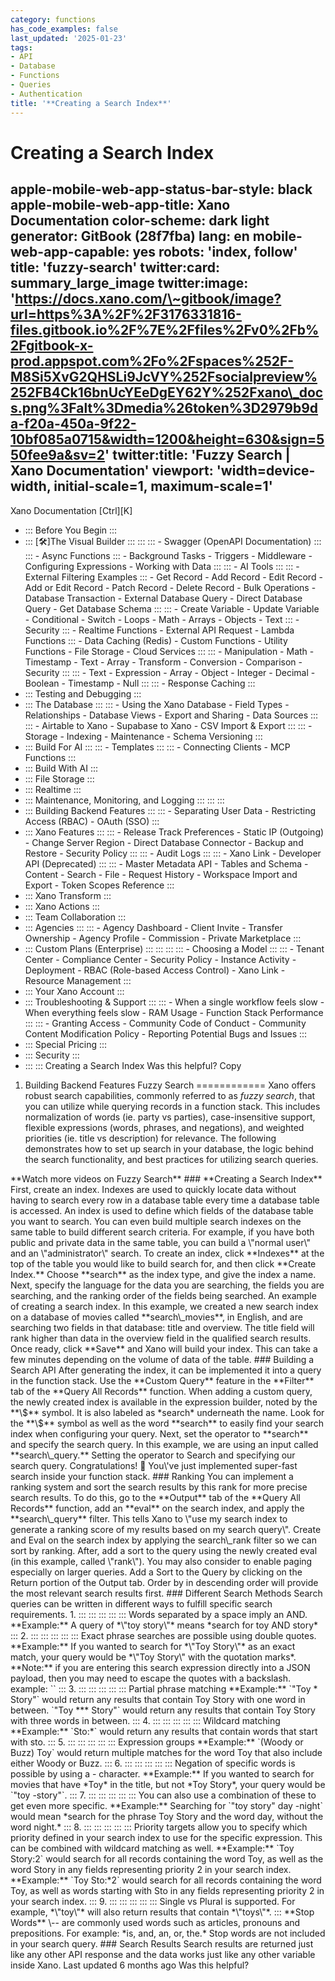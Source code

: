 ```yaml
---
category: functions
has_code_examples: false
last_updated: '2025-01-23'
tags:
- API
- Database
- Functions
- Queries
- Authentication
title: '**Creating a Search Index**'
---
```


# **Creating a Search Index**

apple-mobile-web-app-status-bar-style: black
apple-mobile-web-app-title: Xano Documentation
color-scheme: dark light
generator: GitBook (28f7fba)
lang: en
mobile-web-app-capable: yes
robots: 'index, follow'
title: 'fuzzy-search'
twitter:card: summary\_large\_image
twitter:image: 'https://docs.xano.com/\~gitbook/image?url=https%3A%2F%2F3176331816-files.gitbook.io%2F%7E%2Ffiles%2Fv0%2Fb%2Fgitbook-x-prod.appspot.com%2Fo%2Fspaces%252F-M8Si5XvG2QHSLi9JcVY%252Fsocialpreview%252FB4Ck16bnUcYEeDgEY62Y%252Fxano\_docs.png%3Falt%3Dmedia%26token%3D2979b9da-f20a-450a-9f22-10bf085a0715&width=1200&height=630&sign=550fee9a&sv=2'
twitter:title: 'Fuzzy Search \| Xano Documentation'
viewport: 'width=device-width, initial-scale=1, maximum-scale=1'
---
[](../index.html)
Xano Documentation
[Ctrl][K]
-   ::: 
    Before You Begin
    :::
-   ::: 
    [🛠️]The Visual Builder
    :::
        ::: 
            ::: 
            -   Swagger (OpenAPI Documentation)
            :::
            ::: 
            -   Async Functions
            :::
        -   Background Tasks
        -   Triggers
        -   Middleware
        -   Configuring Expressions
        -   Working with Data
        :::
        ::: 
        -   AI Tools
            ::: 
                ::: 
                -   External Filtering Examples
                :::
            -   Get Record
            -   Add Record
            -   Edit Record
            -   Add or Edit Record
            -   Patch Record
            -   Delete Record
            -   Bulk Operations
            -   Database Transaction
            -   External Database Query
            -   Direct Database Query
            -   Get Database Schema
            :::
            ::: 
            -   Create Variable
            -   Update Variable
            -   Conditional
            -   Switch
            -   Loops
            -   Math
            -   Arrays
            -   Objects
            -   Text
            :::
        -   Security
            ::: 
            -   Realtime Functions
            -   External API Request
            -   Lambda Functions
            :::
        -   Data Caching (Redis)
        -   Custom Functions
        -   Utility Functions
        -   File Storage
        -   Cloud Services
        :::
        ::: 
        -   Manipulation
        -   Math
        -   Timestamp
        -   Text
        -   Array
        -   Transform
        -   Conversion
        -   Comparison
        -   Security
        :::
        ::: 
        -   Text
        -   Expression
        -   Array
        -   Object
        -   Integer
        -   Decimal
        -   Boolean
        -   Timestamp
        -   Null
        :::
        ::: 
        -   Response Caching
        :::
-   ::: 
    Testing and Debugging
    :::
-   ::: 
    The Database
    :::
        ::: 
        -   Using the Xano Database
        -   Field Types
        -   Relationships
        -   Database Views
        -   Export and Sharing
        -   Data Sources
        :::
        ::: 
        -   Airtable to Xano
        -   Supabase to Xano
        -   CSV Import & Export
        :::
        ::: 
        -   Storage
        -   Indexing
        -   Maintenance
        -   Schema Versioning
        :::
-   ::: 
    Build For AI
    :::
        ::: 
        -   Templates
        :::
        ::: 
        -   Connecting Clients
        -   MCP Functions
        :::
-   ::: 
    Build With AI
    :::
-   ::: 
    File Storage
    :::
-   ::: 
    Realtime
    :::
-   ::: 
    Maintenance, Monitoring, and Logging
    :::
        ::: 
        :::
-   ::: 
    Building Backend Features
    :::
        ::: 
        -   Separating User Data
        -   Restricting Access (RBAC)
        -   OAuth (SSO)
        :::
-   ::: 
    Xano Features
    :::
        ::: 
        -   Release Track Preferences
        -   Static IP (Outgoing)
        -   Change Server Region
        -   Direct Database Connector
        -   Backup and Restore
        -   Security Policy
        :::
        ::: 
        -   Audit Logs
        :::
        ::: 
        -   Xano Link
        -   Developer API (Deprecated)
        :::
        ::: 
        -   Master Metadata API
        -   Tables and Schema
        -   Content
        -   Search
        -   File
        -   Request History
        -   Workspace Import and Export
        -   Token Scopes Reference
        :::
-   ::: 
    Xano Transform
    :::
-   ::: 
    Xano Actions
    :::
-   ::: 
    Team Collaboration
    :::
-   ::: 
    Agencies
    :::
        ::: 
        -   Agency Dashboard
        -   Client Invite
        -   Transfer Ownership
        -   Agency Profile
        -   Commission
        -   Private Marketplace
        :::
-   ::: 
    Custom Plans (Enterprise)
    :::
        ::: 
            ::: 
                ::: 
                -   Choosing a Model
                :::
            :::
        -   Tenant Center
        -   Compliance Center
        -   Security Policy
        -   Instance Activity
        -   Deployment
        -   RBAC (Role-based Access Control)
        -   Xano Link
        -   Resource Management
        :::
-   ::: 
    Your Xano Account
    :::
-   ::: 
    Troubleshooting & Support
    :::
        ::: 
        -   When a single workflow feels slow
        -   When everything feels slow
        -   RAM Usage
        -   Function Stack Performance
        :::
        ::: 
        -   Granting Access
        -   Community Code of Conduct
        -   Community Content Modification Policy
        -   Reporting Potential Bugs and Issues
        :::
-   ::: 
    Special Pricing
    :::
-   ::: 
    Security
    :::
-   ::: 
    :::
    Creating a Search Index
Was this helpful?
Copy
1.  Building Backend Features
Fuzzy Search 
============
Xano offers robust search capabilities, commonly referred to as *fuzzy search*, that you can utilize while querying records in a function stack. This includes normalization of words (ie. party vs parties), case-insensitive support, flexible expressions (words, phrases, and negations), and weighted priorities (ie. title vs description) for relevance.
The following demonstrates how to set up search in your database, the logic behind the search functionality, and best practices for utilizing search queries.
<div>
</div>
**Watch more videos on Fuzzy Search**
###  
**Creating a Search Index**
First, create an index. Indexes are used to quickly locate data without having to search every row in a database table every time a database table is accessed. An index is used to define which fields of the database table you want to search. You can even build multiple search indexes on the same table to build different search criteria. For example, if you have both public and private data in the same table, you can build a \"normal user\" and an \"administrator\" search.
To create an index, click **Indexes** at the top of the table you would like to build search for, and then click **Create Index.**
Choose **search** as the index type, and give the index a name. Next, specify the language for the data you are searching, the fields you are searching, and the ranking order of the fields being searched.
An example of creating a search index.
In this example, we created a new search index on a database of movies called **search\_movies**, in English, and are searching two fields in that database: title and overview. The title field will rank higher than data in the overview field in the qualified search results.
Once ready, click **Save** and Xano will build your index. This can take a few minutes depending on the volume of data of the table.
###  
Building a Search API
After generating the index, it can be implemented it into a query in the function stack. Use the **Custom Query** feature in the **Filter** tab of the **Query All Records** function.
When adding a custom query, the newly created index is available in the expression builder, noted by the **\$** symbol. It is also labeled as *search* underneath the name.
Look for the **\$** symbol as well as the word **search** to easily find your search index when configuring your query.
Next, set the operator to **search** and specify the search query. In this example, we are using an input called **search\_query.**
Setting the operator to Search and specifying our search query.
Congratulations! 🥳 You\'ve just implemented super-fast search inside your function stack.
###  
Ranking
You can implement a ranking system and sort the search results by this rank for more precise search results. To do this, go to the **Output** tab of the **Query All Records** function, add an **eval** on the search index, and apply the **search\_query** filter. This tells Xano to \"use my search index to generate a ranking score of my results based on my search query\".
Create and Eval on the search index by applying the search\_rank filter so we can sort by ranking.
After, add a sort to the query using the newly created eval (in this example, called \"rank\"). You may also consider to enable paging especially on larger queries.
Add a Sort to the Query by clicking on the Return portion of the Output tab.
Order by in descending order will provide the most relevant search results first.
###  
Different Search Methods
Search queries can be written in different ways to fulfill specific search requirements.
1.  ::: 
    ::: 
    :::
    :::
    ::: 
    Words separated by a space imply an AND.
    **Example:** A query of *\"toy story\"* means *search for toy AND story*
    :::
2.  ::: 
    ::: 
    :::
    :::
    ::: 
    Exact phrase searches are possible using double quotes.
    **Example:** If you wanted to search for *\"Toy Story\"* as an exact match, your query would be *\"Toy Story\" with the quotation marks*.
    **Note:** if you are entering this search expression directly into a JSON payload, then you may need to escape the quotes with a backslash. example: ``
    :::
3.  ::: 
    ::: 
    :::
    :::
    ::: 
    Partial phrase matching
    **Example:** `"Toy * Story"` would return any results that contain Toy Story with one word in between. `"Toy *** Story"` would return any results that contain Toy Story with three words in between.
    :::
4.  ::: 
    ::: 
    :::
    :::
    ::: 
    Wildcard matching
    **Example:** `Sto:*` would return any results that contain words that start with sto.
    :::
5.  ::: 
    ::: 
    :::
    :::
    ::: 
    Expression groups
    **Example:** `(Woody or Buzz) Toy` would return multiple matches for the word Toy that also include either Woody or Buzz.
    :::
6.  ::: 
    ::: 
    :::
    :::
    ::: 
    Negation of specific words is possible by using a - character.
    **Example:** If you wanted to search for movies that have *Toy* in the title, but not *Toy Story*, your query would be `"toy -story"`.
    :::
7.  ::: 
    ::: 
    :::
    :::
    ::: 
    You can also use a combination of these to get even more specific.
    **Example:** Searching for `"toy story" day -night` would mean *search for the phrase Toy Story and the word day, without the word night.*
    :::
8.  ::: 
    ::: 
    :::
    :::
    ::: 
    Priority targets allow you to specify which priority defined in your search index to use for the specific expression. This can be combined with wildcard matching as well.
    **Example:** `Toy Story:2` would search for all records containing the word Toy, as well as the word Story in any fields representing priority 2 in your search index.
    **Example:** `Toy Sto:*2` would search for all records containing the word Toy, as well as words starting with Sto in any fields representing priority 2 in your search index.
    :::
9.  ::: 
    ::: 
    :::
    :::
    ::: 
    Single vs Plural is supported.
    For example, *\"toy\"* will also return results that contain *\"toys\"*.
    :::
**Stop Words** \-- are commonly used words such as articles, pronouns and prepositions. For example: *is, and, an, or, the.* Stop words are not included in your search query.
###  
Search Results
Search results are returned just like any other API response and the data works just like any other variable inside Xano.
Last updated 6 months ago
Was this helpful?